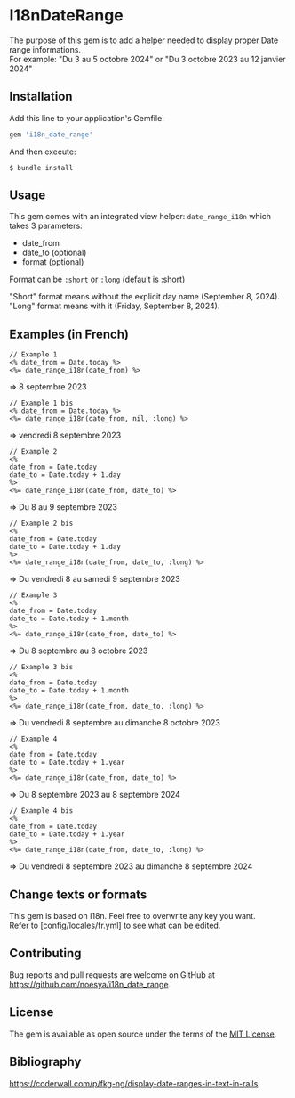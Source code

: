 # I18nDateRange

The purpose of this gem is to add a helper needed to display proper Date range informations.  
For example: "Du 3 au 5 octobre 2024" or "Du 3 octobre 2023 au 12 janvier 2024"

## Installation

Add this line to your application's Gemfile:

```ruby
gem 'i18n_date_range'
```
And then execute:

    $ bundle install

## Usage

This gem comes with an integrated view helper: `date_range_i18n` which takes 3 parameters:
- date_from
- date_to (optional)
- format (optional) 

Format can be `:short` or `:long` (default is :short)

"Short" format means without the explicit day name (September 8, 2024).  
"Long" format means with it (Friday, September 8, 2024).  

## Examples (in French)

    // Example 1
    <% date_from = Date.today %>
    <%= date_range_i18n(date_from) %>

=> 8 septembre 2023

    // Example 1 bis
    <% date_from = Date.today %>
    <%= date_range_i18n(date_from, nil, :long) %>

=> vendredi 8 septembre 2023

    // Example 2
    <% 
    date_from = Date.today 
    date_to = Date.today + 1.day
    %>
    <%= date_range_i18n(date_from, date_to) %>

=> Du 8 au 9 septembre 2023

    // Example 2 bis
    <% 
    date_from = Date.today 
    date_to = Date.today + 1.day
    %>
    <%= date_range_i18n(date_from, date_to, :long) %>

=> Du vendredi 8 au samedi 9 septembre 2023

    // Example 3
    <% 
    date_from = Date.today 
    date_to = Date.today + 1.month
    %>
    <%= date_range_i18n(date_from, date_to) %>

=> Du 8 septembre au 8 octobre 2023

    // Example 3 bis
    <% 
    date_from = Date.today 
    date_to = Date.today + 1.month
    %>
    <%= date_range_i18n(date_from, date_to, :long) %>

=> Du vendredi 8 septembre au dimanche 8 octobre 2023

    // Example 4
    <% 
    date_from = Date.today 
    date_to = Date.today + 1.year
    %>
    <%= date_range_i18n(date_from, date_to) %>

=> Du 8 septembre 2023 au 8 septembre 2024

    // Example 4 bis
    <% 
    date_from = Date.today 
    date_to = Date.today + 1.year
    %>
    <%= date_range_i18n(date_from, date_to, :long) %>

=> Du vendredi 8 septembre 2023 au dimanche 8 septembre 2024

## Change texts or formats

This gem is based on I18n. Feel free to overwrite any key you want.  
Refer to [config/locales/fr.yml] to see what can be edited.

## Contributing

Bug reports and pull requests are welcome on GitHub at https://github.com/noesya/i18n_date_range.

## License

The gem is available as open source under the terms of the [MIT License](https://opensource.org/licenses/MIT).

## Bibliography

https://coderwall.com/p/fkg-ng/display-date-ranges-in-text-in-rails